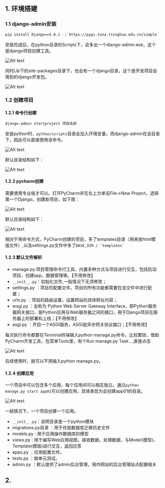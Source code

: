 ## 1. 环境搭建

### 1.1 django-admin安装

```bash
pip install Django==5.0.1 -i https://pypi.tuna.tsinghua.edu.cn/simple
```

安装完成后，在python目录的Scripts下，会多出一个diango-admin.exe，这个是django项目创建工具。

![Alt text](assets/image.png)

同时Lib下的site-packages目录下，也会有一个django目录，这个是开发项目会用到的django开发包。

![Alt text](assets/image-1.png)

### 1.2 创建项目

#### 1.2.1 命令行创建

```bash
django-admin startproject 项目名称
```

安装python时，`python/scripts`目录会加入环境变量，而django-admin在该目录下，因此可以直接使用该命令。

![Alt text](assets/image-2.png)

默认目录结构如下：

![Alt text](assets/image-3.png)

#### 1.2.2 pycharm创建

需要使用专业版才可以。打开PyCharm并在左上方单击File→New Project，选择第一个Django，创建新项目，如下图：

![Alt text](assets/image-4.png)

默认目录结构如下：

![Alt text](assets/image-5.png)

相对于用命令方式，PyCharm创建的项目，多了templates目录（用来放html模版文件）,以及settings.py文件中多了`BASE_DIR / 'templates'`

#### 1.2.3 默认文件解析

- manage.py:项目管理命令行工具，内置多种方式与项目进行交互，包括启动项目，创建app，数据管理等。【不用修改】
- `__init__.py`：初始化文件,一般情况下无须修改；
- settings.py ：项目的配置文件，项目的所有功能都需要在该文件中进行配置；
- urls.py ：项目的路由设置，设置网站的具体网址内容；
- wsgi.py ：全称为 Python Web Server Gateway Interface，即Python服务器⽹关接⼝，是Python应⽤与Web服务器之间的接⼝，⽤于Django项⽬在服务器上的部署和上线；【不用修改】
- asgi.py ：开启⼀个ASGI服务，ASGI是异步⽹关协议接⼝；【不用修改】

每次执行命令都要在Terminal终端输入python manage.py命令，比较繁琐，借助PyCharm开发工具，在菜单Tools里，有个Run manage.py Task...,直接点击

![Alt text](assets/image-6.png)

后续使用时，就可以不用输入python manage.py。

#### 1.2.4 创建应用

一个项目中可以包含多个应用，每个应用间可以相互独立。通过`python manage.py start app01`可以创建应用，具体表现为会创建app01的目录。

![Alt text](assets/image-7.png)

一般情况下，一个项目创建一个应用。

- `__init__.py`：说明目录是一个python模块
- migrations.py目录 ：用于存放数据库迁移历史文件
- models.py : 用于应用操作数据库的模型
- views.py : 用于编写Web应用视图，接收数据，处理数据，与Model(模型)，Template(模版)进行交互，返回应答
- apps.py ：应用配置文件。
- tests.py ：做单元测试。
- admin.py ：默认提供了admin后台管理，用作网站的后台管理站点配置相关

## 2. 